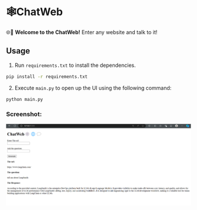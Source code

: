 # 🕸️ChatWeb

🌐💬 **Welcome to the ChatWeb!** 
Enter any website and talk to it! 


## Usage
1. Run `requirements.txt` to install the dependencies.

```bash
pip install -r requirements.txt
```
2. Execute `main.py` to open up the UI using the following command:

```bash
python main.py
```
### Screenshot:
![App Screenshot](https://github.com/Satyajeet-code/Generative-AI/blob/main/ChatWeb/Screenshot%202024-07-23%20151109.png)

